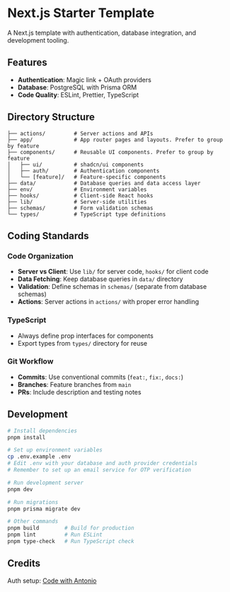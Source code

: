 # Next.js Starter Template

A Next.js template with authentication, database integration, and development tooling.

## Features

- **Authentication**: Magic link + OAuth providers
- **Database**: PostgreSQL with Prisma ORM
- **Code Quality**: ESLint, Prettier, TypeScript

## Directory Structure

```
├── actions/         # Server actions and APIs
├── app/             # App router pages and layouts. Prefer to group by feature
├── components/      # Reusable UI components. Prefer to group by feature
│   ├── ui/          # shadcn/ui components
│   ├── auth/        # Authentication components
│   └── [feature]/   # Feature-specific components
├── data/            # Database queries and data access layer
├── env/             # Environment variables
├── hooks/           # Client-side React hooks
├── lib/             # Server-side utilities
├── schemas/         # Form validation schemas
└── types/           # TypeScript type definitions
```

## Coding Standards

### Code Organization
- **Server vs Client**: Use `lib/` for server code, `hooks/` for client code
- **Data Fetching**: Keep database queries in `data/` directory
- **Validation**: Define schemas in `schemas/` (separate from database schemas)
- **Actions**: Server actions in `actions/` with proper error handling

### TypeScript
- Always define prop interfaces for components
- Export types from `types/` directory for reuse

### Git Workflow
- **Commits**: Use conventional commits (`feat:`, `fix:`, `docs:`)
- **Branches**: Feature branches from `main`
- **PRs**: Include description and testing notes

## Development

```bash
# Install dependencies
pnpm install

# Set up environment variables
cp .env.example .env
# Edit .env with your database and auth provider credentials
# Remember to set up an email service for OTP verification

# Run development server
pnpm dev

# Run migrations
pnpm prisma migrate dev

# Other commands
pnpm build        # Build for production
pnpm lint         # Run ESLint
pnpm type-check   # Run TypeScript check
```

## Credits

Auth setup: [Code with Antonio](https://www.youtube.com/watch?v=1MTyCvS05V4)
